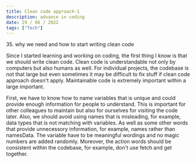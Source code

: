 ```yaml
---
title: Clean code approach-1
description: advance in coding
date: 29 / 06 / 2022
tags: ["Tech"]
---
```


<p>35. why we need and how to start writing clean code</p>

<p> 
Since I started learning and working on coding, the first thing I know is that we should write clean code. Clean code is understandable not only by computers but also humans as well. For individual projects, the codebase is not that large but even sometimes it may be difficult to fix stuff if clean code approach doesn't apply. Maintainable code is extremely important within a large important.
<br/>
<p>
First, we have to know how to name variables that is unique and could provide enough information for people to understand. This is important for other colleagues to maintain but also for ourselves for visiting the code later. Also, we should avoid using names that is misleading, for example, data types that is not matching with variables. As well as some other words that provide unnecessory information, for example, names rather than namesData. The variable have to be meaningful wordings and no magic numbers are added randomly. Moreover, the action words should be consistent within the codebase, for example, don't use fetch and get together.

